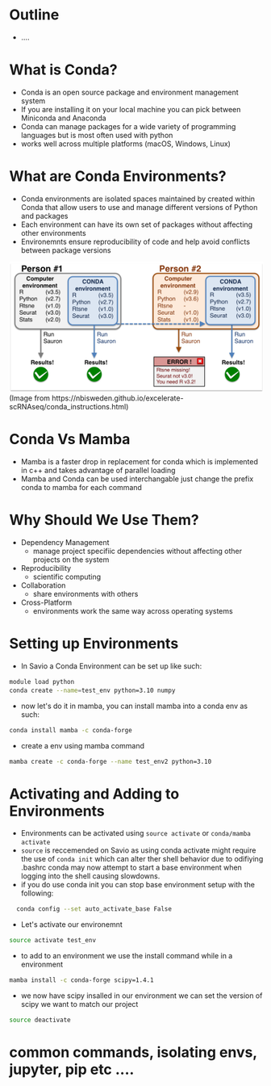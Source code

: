 # Outline



 - ....






# What is Conda?

- Conda is an open source package and environment management system 
- If you are installing it on your local machine you can pick between Miniconda and Anaconda 
- Conda can manage packages for a wide variety of programming languages but is most often used with python
- works well across multiple platforms (macOS, Windows, Linux)

# What are Conda Environments?

- Conda environments are isolated spaces maintained by created within Conda that allow users to use and manage different versions of Python and packages
- Each environment can have its own set of packages without affecting other environments
- Environemnts ensure reproducibility of code and help avoid conflicts between package versions

<center><img src="conda_illustration.png"></center>
(Image from https://nbisweden.github.io/excelerate-scRNAseq/conda_instructions.html)

# Conda Vs Mamba

- Mamba is a faster drop in replacement for conda which is implemented in c++ and takes advantage of parallel loading
- Mamba and Conda can be used interchangable just change the prefix conda to mamba for each command
  
  
# Why Should We Use Them?

- Dependency Management
  -  manage project specifiic dependencies without affecting other projects on the system
- Reproducibility
  - scientific computing
- Collaboration
  -  share environments with others
- Cross-Platform
  -  environments work the same way across operating systems


# Setting up Environments 

- In Savio a Conda Environment can be set up like such:

```bash
module load python
conda create --name=test_env python=3.10 numpy
```

- now let's do it in mamba, you can install mamba into a conda env as such:

```bash
conda install mamba -c conda-forge
```
- create a env using mamba command

```bash
mamba create -c conda-forge --name test_env2 python=3.10
```

# Activating and Adding to Environments

- Environments can be activated using `source activate` or `conda/mamba activate`
- `source` is reccemended on Savio as using conda activate might require the use of `conda init` which can alter ther shell behavior due to odifiying .bashrc conda may now attempt to start a base environment when logging into the shell causing slowdowns.
- if you do use conda init you can stop base environment setup with the following:
```bash
  conda config --set auto_activate_base False
```

- Let's activate our environemnt

```bash
source activate test_env
```
- to add to an environment we use the install command while in a environment

```bash
mamba install -c conda-forge scipy=1.4.1
```

- we now have scipy insalled in our environment we can set the version of scipy we want to match our project

```bash
source deactivate
```

# common commands, isolating envs, jupyter, pip etc ....